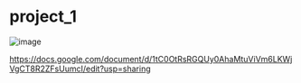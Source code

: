 # project_1
![image](https://user-images.githubusercontent.com/89948865/148156699-bdea8146-c98a-4654-9357-711293847804.png)

https://docs.google.com/document/d/1tC0OtRsRGQUy0AhaMtuViVm6LKWjVgCT8R2ZFsUumcI/edit?usp=sharing

